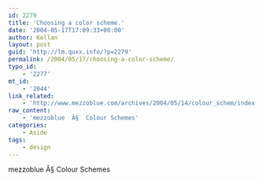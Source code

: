 ```yaml
---
id: 2279
title: 'Choosing a color scheme.'
date: '2004-05-17T17:09:33+00:00'
author: Kellan
layout: post
guid: 'http://lm.quxx.info/?p=2279'
permalink: /2004/05/17/choosing-a-color-scheme/
typo_id:
    - '2277'
mt_id:
    - '2044'
link_related:
    - 'http://www.mezzoblue.com/archives/2004/05/14/colour_schem/index.php'
raw_content:
    - 'mezzoblue  Â§  Colour Schemes'
categories:
    - Aside
tags:
    - design
---
```


mezzoblue Â§ Colour Schemes